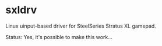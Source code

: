 # sxldrv
Linux uinput-based driver for SteelSeries Stratus XL gamepad.

Status: Yes, it's possible to make this work...
